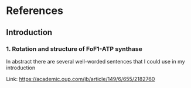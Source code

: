# References

## Introduction

### 1. Rotation and structure of FoF1-ATP synthase

In abstract there are several well-worded sentences that I could use in my introduction

Link: https://academic.oup.com/jb/article/149/6/655/2182760
